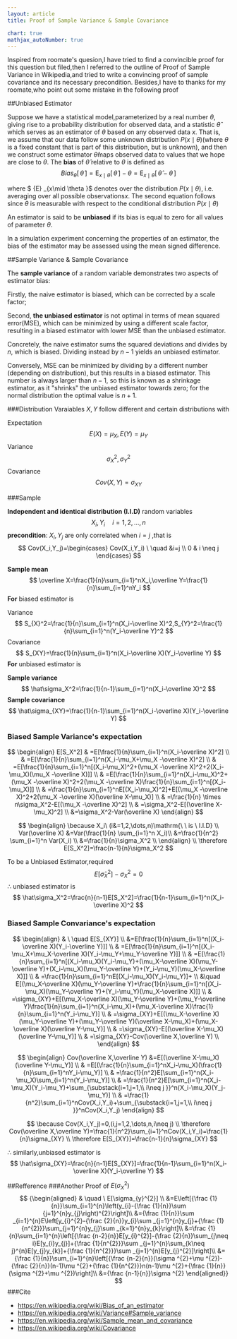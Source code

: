 ```yaml
---
layout: article
title: Proof of Sample Variance & Sample Covariance

chart: true
mathjax_autoNumber: true
---
```


Inspired from roomate's quesion,I have tried to find a convincible proof for this question but filed,then I referred to the outline of Proof of Sample Variance in Wikipedia,and tried to write a convincing proof of sample covariance and its necessary precondition.
Besides,I have to thanks for my roomate,who point out some mistake in the following proof
<!--more-->

##Unbiased Estimator

Suppose we have a statistical model,parameterized by a real number $\theta$, giving rise to a probability distribution for observed data, and a statistic $\hat {\theta }$ which serves as an estimator of $θ$ based on any observed data $x$. That is, we assume that our data follow some unknown distribution $P(x\mid \theta )$(where $\theta$ is a fixed constant that is part of this distribution, but is unknown), and then we construct some estimator $\hat {\theta }$maps observed data to values that we hope are close to $\theta$. The **bias** of $\hat \theta$ relative to $\theta$ is defined as
$$
{Bias} _{\theta }[\,{\hat {\theta }}\,]=\operatorname {E} _{x\mid \theta }[\,{\hat {\theta }}\,]-\theta =\operatorname {E} _{x\mid \theta }[\,{\hat {\theta }}-\theta \,]
$$

where $ {E} _{x\mid \theta }$ denotes over the distribution $P(x\mid \theta )$, i.e. averaging over all possible observations$x$. The second equation follows since *θ* is measurable with respect to the conditional distribution $P(x\mid \theta )$

An estimator is said to be **unbiased** if its bias is equal to zero for all values of parameter $θ$.

In a simulation experiment concerning the properties of an estimator, the bias of the estimator may be assessed using the mean signed difference.

##Sample Variance & Sample Covariance

The **sample variance**  of a random variable demonstrates two aspects of estimator bias:

Firstly, the naive estimator is biased, which can be corrected by a scale factor;

Second, **the unbiased estimator** is not optimal in terms of mean squared error(MSE), which can be minimized by using a different scale factor, resulting in a biased estimator with lower MSE than the unbiased estimator.

Concretely, the naive estimator sums the squared deviations and divides by $n$, which is biased. Dividing instead by $n − 1$ yields an unbiased estimator.

Conversely, MSE can be minimized by dividing by a different number (depending on distribution), but this results in a biased estimator. This number is always larger than $n − 1$, so this is known as a shrinkage estimator, as it "shrinks" the unbiased estimator towards zero; for the normal distribution the optimal value is $n + 1$.

###Distribution
Varaiables $X,Y$ follow different and certain distributions with

Expectation
$$
E(X)=\mu_X,E(Y)=\mu_Y
$$
Variance		
$$
\sigma_X^2,\sigma_Y^2
$$
Covariance 	
$$
Cov(X,Y)=\sigma_{XY}
$$

###Sample

**Independent and identical distribution (I.I.D)** random variables
$$
X_i,Y_i	\quad i=1,2,\dots,n
$$
**precondition**: $X_i,Y_j$ are only correlated when $i=j$ ,that is
$$
Cov(X_i,Y_j)=\begin{cases}
Cov(X_i,Y_i) \ \quad &i=j \\
0 & i \neq j
\end{cases}
$$


**Sample mean**
$$
\overline X=\frac{1}{n}\sum_{i=1}^nX_i,\overline Y=\frac{1}{n}\sum_{i=1}^nY_i
$$
**For** biased estimator is

Variance
$$
S_{X}^2=\frac{1}{n}\sum_{i=1}^n(X_i-\overline X)^2,S_{Y}^2=\frac{1}{n}\sum_{i=1}^n(Y_i-\overline Y)^2
$$
Covariance
$$
S_{XY}=\frac{1}{n}\sum_{i=1}^n(X_i-\overline X)(Y_i-\overline Y)
$$
**For** unbiased estimator is

**Sample variance**
$$
\hat\sigma_X^2=\frac{1}{n-1}\sum_{i=1}^n(X_i-\overline X)^2
$$
**Sample covariance**
$$
\hat\sigma_{XY}=\frac{1}{n-1}\sum_{i=1}^n(X_i-\overline X)(Y_i-\overline Y)
$$
### Biased Sample Variance's expectation

$$
\begin{align}
E[S_X^2] & =E[\frac{1}{n}\sum_{i=1}^n(X_i-\overline X)^2] \\
& =E[\frac{1}{n}\sum_{i=1}^n(X_i-\mu_X+\mu_X -\overline X)^2] \\
& =E[\frac{1}{n}\sum_{i=1}^n[(X_i-\mu_X)^2+(\mu_X -\overline X)^2+2(X_i-\mu_X)(\mu_X -\overline X)]] \\
& =E[\frac{1}{n}\sum_{i=1}^n(X_i-\mu_X)^2+(\mu_X -\overline X)^2+2(\mu_X -\overline X)\frac{1}{n}\sum_{i=1}^n[(X_i-\mu_X)]] \\
& =\frac{1}{n}\sum_{i=1}^nE[(X_i-\mu_X)^2]+E[(\mu_X -\overline X)^2+2(\mu_X -\overline X)(\overline X-\mu_X)] \\
& =\frac{1}{n} \times n\sigma_X^2-E[(\mu_X -\overline X)^2] \\
& =\sigma_X^2-E[(\overline X-\mu_X)^2] \\
&=\sigma_X^2-Var(\overline X)
\end{align}
$$

$$
\begin{align}
\because X_i\ (i&=1,2,\dots,n)\mathrm{\ \ is  \ I.I.D}  \\
Var(\overline X)
&=Var(\frac{1}{n} \sum_{i=1}^n X_i)\\
&=\frac{1}{n^2} \sum_{i=1}^n Var(X_i) \\
&=\frac{1}{n}\sigma_X^2 \\
\end{align}
\\
 \therefore E[S_X^2]=\frac{n-1}{n}\sigma_X^2
$$

To be a Unbiased Estimator,required
$$
E[\hat\sigma_X^2]-\sigma_X^2=0
$$
$\therefore$ unbiased estimator is
$$
\hat\sigma_X^2=\frac{n}{n-1}E[S_X^2]=\frac{1}{n-1}\sum_{i=1}^n(X_i-\overline X)^2
$$

### Biased Sample Convariance's expectation

$$
\begin{align}
& \  \quad E[S_{XY}] \\
&=E[\frac{1}{n}\sum_{i=1}^n[(X_i-\overline X)(Y_i-\overline Y)]] \\
& =E[\frac{1}{n}\sum_{i=1}^n[(X_i-\mu_X+\mu_X-\overline X)(Y_i-\mu_Y+\mu_Y-\overline Y)]] \\
& =E[\frac{1}{n}\sum_{i=1}^n[(X_i-\mu_X)(Y_i-\mu_Y)+(\mu_X-\overline X)(\mu_Y-\overline Y)+(X_i-\mu_X)(\mu_Y-\overline Y)+(Y_i-\mu_Y)(\mu_X-\overline X)]] \\
& =\frac{1}{n}\sum_{i=1}^nE[(X_i-\mu_X)(Y_i-\mu_Y)]+ \\
&\quad E[(\mu_X-\overline X)(\mu_Y-\overline Y)+\frac{1}{n}\sum_{i=1}^n[(X_i-\mu_X)(\mu_Y-\overline Y)+(Y_i-\mu_Y)(\mu_X-\overline X)]] \\
& =\sigma_{XY}+E[(\mu_X-\overline X)(\mu_Y-\overline Y)+(\mu_Y-\overline Y)\frac{1}{n}\sum_{i=1}^n(X_i-\mu_X)+(\mu_X-\overline X)\frac{1}{n}\sum_{i=1}^n(Y_i-\mu_Y)] \\
& =\sigma_{XY}+E[(\mu_X-\overline X)(\mu_Y-\overline Y)+(\mu_Y-\overline Y)(\overline X-\mu_X)+(\mu_X-\overline X)(\overline Y-\mu_Y)] \\
& =\sigma_{XY}-E[(\overline X-\mu_X)(\overline Y-\mu_Y)] \\
& =\sigma_{XY}-Cov(\overline X,\overline Y) \\
\end{align}
$$

$$
\begin{align}
Cov(\overline X,\overline Y)
&=E[(\overline X-\mu_X)(\overline Y-\mu_Y)] \\
& =E[(\frac{1}{n}\sum_{i=1}^nX_i-\mu_X)(\frac{1}{n}\sum_{i=1}^nY_i-\mu_Y)] \\
& =\frac{1}{n^2}E[\sum_{i=1}^n(X_i-\mu_X)\sum_{i=1}^n(Y_i-\mu_Y)] \\
& =\frac{1}{n^2}E[\sum_{i=1}^n(X_i-\mu_X)(Y_i-\mu_Y)+\sum_{\substack{i=1,j=1,\\ i\neq j }}^n(X_i-\mu_X)(Y_j-\mu_Y)] \\
& =\frac{1}{n^2}\sum_{i=1}^nCov(X_i,Y_i)+\sum_{\substack{i=1,j=1,\\ i\neq j }}^nCov(X_i,Y_j)
\end{align}
$$

$$
\because Cov(X_i,Y_j)=0,(i,j=1,2,\dots,n,i\neq j) \\
\therefore Cov(\overline X,\overline Y)=\frac{1}{n^2}\sum_{i=1}^nCov(X_i,Y_i)=\frac{1}{n}\sigma_{XY} \\
\therefore E[S_{XY}]=\frac{n-1}{n}\sigma_{XY}
$$

$\therefore$ similarly,unbiased estimator is
$$
\hat\sigma_{XY}=\frac{n}{n-1}E[S_{XY}]=\frac{1}{n-1}\sum_{i=1}^n(X_i-\overline X)(Y_i-\overline Y)
$$


##Refference
###Another Proof of $E(\sigma_X^2)$
$$
{\begin{aligned}
& \quad \ E[\sigma_{y}^{2}] \\
&=E\left[{\frac {1}{n}}\sum_{i=1}^{n}\left(y_{i}-{\frac {1}{n}}\sum {j=1}^{n}y_{j}\right)^{2}\right]\\
&={\frac {1}{n}}\sum _{i=1}^{n}E\left[y_{i}^{2}-{\frac {2}{n}}y_{i}\sum _{j=1}^{n}y_{j}+{\frac {1}{n^{2}}}\sum_{j=1}^{n}y_{j}\sum _{k=1}^{n}y_{k}\right]\\
&=\frac {1}{n}\sum_{i=1}^{n}\left[{\frac {n-2}{n}}E[y_{i}^{2}]-{\frac {2}{n}}\sum_{j\neq i}E[y_{i}y_{j}]+{\frac {1}{n^{2}}}\sum _{j=1}^{n}\sum_{k\neq j}^{n}E[y_{j}y_{k}]+{\frac {1}{n^{2}}}\sum _{j=1}^{n}E[y_{j}^{2}]\right]\\
&={\frac {1}{n}}\sum_{i=1}^{n}\left[{\frac {n-2}{n}}(\sigma ^{2}+\mu ^{2})-{\frac {2}{n}}(n-1)\mu ^{2}+{\frac {1}{n^{2}}}n(n-1)\mu ^{2}+{\frac {1}{n}}(\sigma ^{2}+\mu ^{2})\right]\\
&={\frac {n-1}{n}}\sigma ^{2}
\end{aligned}}
$$
###Cite

- https://en.wikipedia.org/wiki/Bias_of_an_estimator
- https://en.wikipedia.org/wiki/Variance#Sample_variance
- https://en.wikipedia.org/wiki/Sample_mean_and_covariance
- https://en.wikipedia.org/wiki/Covariance
